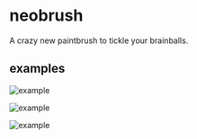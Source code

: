 neobrush
========

A crazy new paintbrush to tickle your brainballs.

## examples

![example](https://s3-us-west-2.amazonaws.com/the816/neobrush-1.jpg)

![example](https://s3-us-west-2.amazonaws.com/the816/neobrush-2.jpg)

![example](https://s3-us-west-2.amazonaws.com/the816/neobrush-3.jpg)
